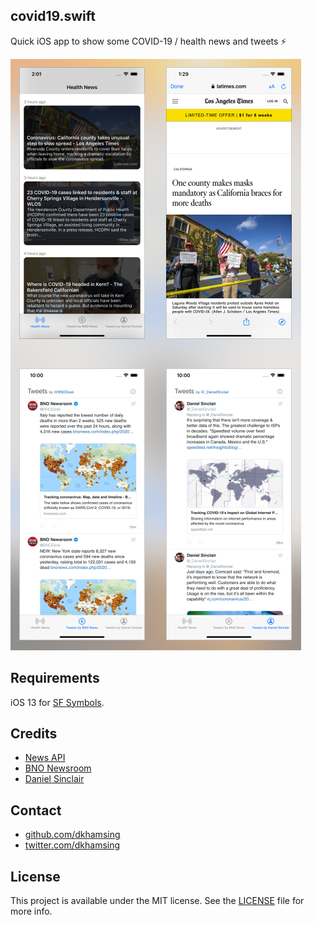 ## covid19.swift

Quick iOS app to show some COVID-19 / health news and tweets :zap:

![](Images/covid19.swift.png)

## Requirements

iOS 13 for [SF Symbols](https://developer.apple.com/design/human-interface-guidelines/sf-symbols/overview/).

## Credits

- [News API](https://newsapi.org)
- [BNO Newsroom](https://twitter.com/BNODesk)
- [Daniel Sinclair](https://twitter.com/_DanielSinclair)

## Contact

- [github.com/dkhamsing](https://github.com/dkhamsing)
- [twitter.com/dkhamsing](https://twitter.com/dkhamsing)

## License

This project is available under the MIT license. See the [LICENSE](LICENSE) file for more info.

